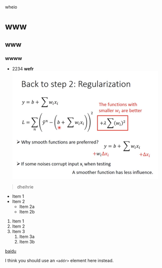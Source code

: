 wheio

# www
## www
### wwww

* 2234
**wefr**
![pic1](https://github.com/Tangchen329/EXAMPLE/blob/master/1APPLE/屏幕快照%202017-11-04%20上午11.22.04.png)
> dheihrie

* Item 1
* Item 2
  * Item 2a
  * Item 2b
  
1. Item 1
1. Item 2
1. Item 3
   1. Item 3a
   1. Item 3b
   
[baidu](www.baidu.com)

I think you should use an
`<addr>` element here instead.
